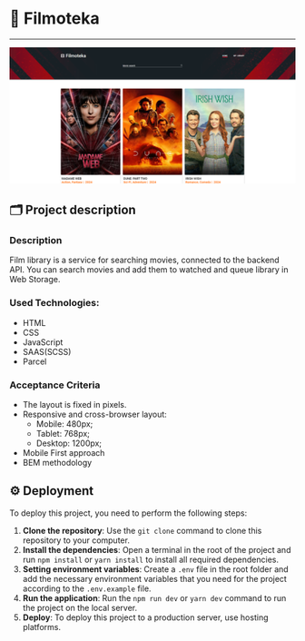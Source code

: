 #  🎥 Filmoteka 

---

![Site image](./src/images/og-image.png)

## 🗂️ Project description 

### Description

Film library is a service for searching movies, connected to the backend API. You can
search movies and add them to watched and queue library in Web Storage.

### Used Technologies:
- HTML
- CSS
- JavaScript
- SAAS(SCSS)
- Parcel

### Acceptance Criteria
- The layout is fixed in pixels.
- Responsive and cross-browser layout:
  - Mobile: 480px;
  - Tablet: 768px;
  - Desktop: 1200px;
- Mobile First approach
- BEM methodology

## ⚙️ Deployment 

To deploy this project, you need to perform the following steps:

1. **Clone the repository**: Use the `git clone` command to clone this
   repository to your computer.
2. **Install the dependencies**: Open a terminal in the root of the project and
   run `npm install` or `yarn install` to install all required dependencies.
3. **Setting environment variables**: Create a `.env` file in the root folder
   and add the necessary environment variables that you need for the project
   according to the `.env.example` file.
4. **Run the application**: Run the `npm run dev` or `yarn dev` command to run
   the project on the local server.
5. **Deploy**: To deploy this project to a production server, use hosting
   platforms.
